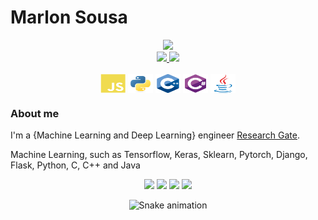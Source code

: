 # Marlon Sousa <br>

<div align="center"> 
  <img src="https://www.codewars.com/users/marlonsousa8/badges/large?logo=true" />
</div>


<div align="center">
  <a href="https://github.com/marlonsousas">
  <img height="180em" src="https://github-readme-stats.vercel.app/api?username=marlonsousas&show_icons=true&theme=dracula&include_all_commits=true&count_private=true"/>
  <img height="180em" src="https://github-readme-stats.vercel.app/api/top-langs/?username=marlonsousas&layout=compact&langs_count=7&theme=dracula"/>
  </a>
</div>

<div style="display: inline_block" align="center"><br>
  <img align="center" height="30" width="40" src="https://raw.githubusercontent.com/devicons/devicon/master/icons/javascript/javascript-plain.svg">
  <img align="center" height="30" width="40" src="https://raw.githubusercontent.com/devicons/devicon/master/icons/python/python-original.svg">
  <img align="center" height="30" width="40" src="https://raw.githubusercontent.com/devicons/devicon/master/icons/cplusplus/cplusplus-original.svg">
  <img align="center" height="30" width="40" src="https://raw.githubusercontent.com/devicons/devicon/master/icons/csharp/csharp-original.svg">
  <img align="center" height="30" width="40" src="https://raw.githubusercontent.com/devicons/devicon/master/icons/java/java-original.svg">
</div>

### About me
I'm a {Machine Learning and Deep Learning} engineer [Research Gate](https://www.researchgate.net/profile/Marlon-Sousa).

Machine Learning, such as Tensorflow, Keras, Sklearn, Pytorch, Django, Flask, Python, C, C++ and Java


<div align="center"> 
  <img src="https://img.shields.io/badge/Ubuntu-E95420?style=for-the-badge&logo=ubuntu&logoColor=white" target="_blank">
  <a href = "https://marlonsousa.medium.com"><img src="https://img.shields.io/badge/Medium-12100E?style=for-the-badge&logo=medium&logoColor=white" target="_blank"></a>
  <a href = "mailto:marlonsousa8@protonmail.com"><img src="https://img.shields.io/badge/ProtonMail-8B89CC?style=for-the-badge&logo=protonmail&logoColor=white" target="_blank"></a>
  <a href="https://www.linkedin.com/in/marlonsousa8" target="_blank"><img src="https://img.shields.io/badge/-LinkedIn-%230077B5?style=for-the-badge&logo=linkedin&logoColor=white" target="_blank"></a> 
 
  ![Snake animation](https://github.com/marlonsousas/marlonsousas/blob/output/github-contribution-grid-snake.svg)
 
</div>
